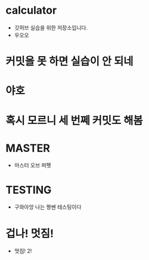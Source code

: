 # calculator
* 깃허브 실습을 위한 저장소입니다.
* 우오오

# 커밋을 못 하면 실습이 안 되네

# 야호

# 혹시 모르니 세 번쩨 커밋도 해봄

# MASTER
* 마스터 오브 퍼펫

# TESTING
* 구와아앙 나는 짱쎈 테스팅이다

# 겁나! 멋짐!
* 멋짐! 2!